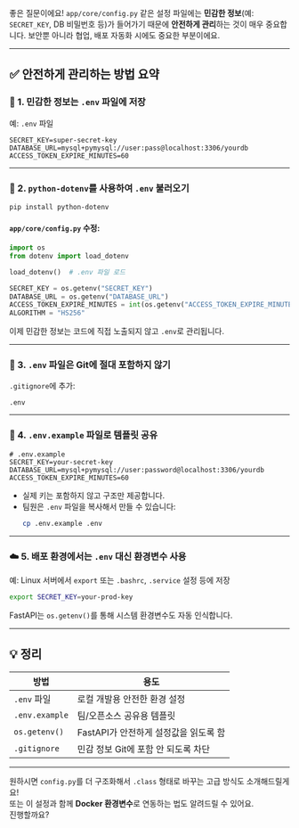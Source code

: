 좋은 질문이에요! `app/core/config.py` 같은 설정 파일에는 **민감한 정보**(예: `SECRET_KEY`, DB 비밀번호 등)가 들어가기 때문에 **안전하게 관리**하는 것이 매우 중요합니다. 보안뿐 아니라 협업, 배포 자동화 시에도 중요한 부분이에요.

---

## ✅ 안전하게 관리하는 방법 요약

### 🔐 1. 민감한 정보는 `.env` 파일에 저장

예: `.env` 파일

```
SECRET_KEY=super-secret-key
DATABASE_URL=mysql+pymysql://user:pass@localhost:3306/yourdb
ACCESS_TOKEN_EXPIRE_MINUTES=60
```

---

### 🧠 2. `python-dotenv`를 사용하여 `.env` 불러오기

```bash
pip install python-dotenv
```

#### `app/core/config.py` 수정:

```python
import os
from dotenv import load_dotenv

load_dotenv()  # .env 파일 로드

SECRET_KEY = os.getenv("SECRET_KEY")
DATABASE_URL = os.getenv("DATABASE_URL")
ACCESS_TOKEN_EXPIRE_MINUTES = int(os.getenv("ACCESS_TOKEN_EXPIRE_MINUTES", "60"))
ALGORITHM = "HS256"
```

이제 민감한 정보는 코드에 직접 노출되지 않고 `.env`로 관리됩니다.

---

### 🧼 3. `.env` 파일은 Git에 **절대 포함하지 않기**

`.gitignore`에 추가:
```
.env
```

---

### 🔐 4. `.env.example` 파일로 템플릿 공유

```env
# .env.example
SECRET_KEY=your-secret-key
DATABASE_URL=mysql+pymysql://user:password@localhost:3306/yourdb
ACCESS_TOKEN_EXPIRE_MINUTES=60
```

- 실제 키는 포함하지 않고 구조만 제공합니다.
- 팀원은 `.env` 파일을 복사해서 만들 수 있습니다:
  ```bash
  cp .env.example .env
  ```

---

### ☁️ 5. 배포 환경에서는 `.env` 대신 환경변수 사용

예: Linux 서버에서 `export` 또는 `.bashrc`, `.service` 설정 등에 저장

```bash
export SECRET_KEY=your-prod-key
```

FastAPI는 `os.getenv()`를 통해 시스템 환경변수도 자동 인식합니다.

---

## 💡 정리

| 방법            | 용도                                      |
|-----------------|-------------------------------------------|
| `.env` 파일     | 로컬 개발용 안전한 환경 설정             |
| `.env.example`  | 팀/오픈소스 공유용 템플릿                |
| `os.getenv()`   | FastAPI가 안전하게 설정값을 읽도록 함    |
| `.gitignore`    | 민감 정보 Git에 포함 안 되도록 차단       |

---

원하시면 `config.py`를 더 구조화해서 `.class` 형태로 바꾸는 고급 방식도 소개해드릴게요!  
또는 이 설정과 함께 **Docker 환경변수**로 연동하는 법도 알려드릴 수 있어요.  
진행할까요?
